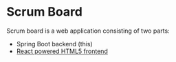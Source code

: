# Scrum Board

Scrum board is a web application consisting of two parts:

 - Spring Boot backend (this)
 - [React powered HTML5 frontend](https://github.com/sAleksovski/scrum-board-frontend)

